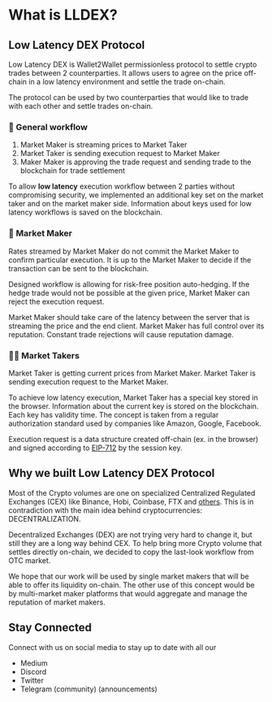 # What is LLDEX?

## Low Latency DEX Protocol

Low Latency DEX is Wallet2Wallet permissionless protocol to settle crypto trades between 2 counterparties. It allows users to agree on the price off-chain in a low latency environment and settle the trade on-chain.

The protocol can be used by two counterparties that would like to trade with each other and settle trades on-chain. 

### 🤝 General workflow

1. Market Maker is streaming prices to Market Taker
2. Market Taker is sending execution request to Market Maker
3. Maker Maker is approving the trade request and sending trade to the blockchain for trade settlement

To allow **low latency** execution workflow between 2 parties without compromising security, we implemented an additional key set on the market taker and on the market maker side. Information about keys used for low latency workflows is saved on the blockchain.

### 🤝 Market Maker

Rates streamed by Market Maker do not commit the Market Maker to confirm particular execution. It is up to the Market Maker to decide if the transaction can be sent to the blockchain. 

Designed workflow is allowing for risk-free position auto-hedging. If the hedge trade would not be possible at the given price, Market Maker can reject the execution request.

Market Maker should take care of the latency between the server that is streaming the price and the end client. Market Maker has full control over its reputation. Constant trade rejections will cause reputation damage.

### 👨‍🌾 Market Takers

Market Taker is getting current prices from Market Maker. Market Taker is sending execution request to the Market Maker. 

To achieve low latency execution, Market Taker has a special key stored in the browser. Information about the current key is stored on the blockchain. Each key has validity time. The concept is taken from a regular authorization standard used by companies like Amazon, Google, Facebook.

Execution request is a data structure created off-chain \(ex. in the browser\) and signed according to [EIP-712](https://eips.ethereum.org/EIPS/eip-712) by the session key.

## Why we built Low Latency DEX Protocol

Most of the Crypto volumes are one on specialized Centralized Regulated Exchanges \(CEX\) like Binance, Hobi, Coinbase, FTX and [others](https://coinmarketcap.com/rankings/exchanges/). This is in contradiction with the main idea behind cryptocurrencies: DECENTRALIZATION.

Decentralized Exchanges \(DEX\) are not trying very hard to change it, but still they are a long way behind CEX. To help bring more Crypto volume that settles directly on-chain, we decided to copy the last-look workflow from OTC market.

We hope that our work will be used by single market makers that will be able to offer its liquidity on-chain. The other use of this concept would be by multi-market maker platforms that would aggregate and manage the reputation of market makers.

## Stay Connected

Connect with us on social media to stay up to date with all our 

* Medium
* Discord
* Twitter
* Telegram \(community\) \(announcements\)



